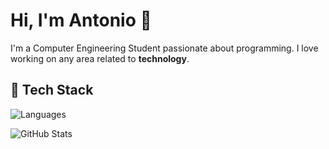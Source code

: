 # Hi, I'm Antonio 👋

I'm a Computer Engineering Student passionate about programming. I love working on any area related to **technology**.

## 🔧 Tech Stack
![Languages](https://skillicons.dev/icons?i=js,python,react,django,git,docker,typescript,go,ruby,rust,mongodb,postgres,sqlite&theme=light)

![GitHub Stats](https://github-readme-stats.vercel.app/api?username=AntonioArtimonte&show_icons=true&theme=radical)
